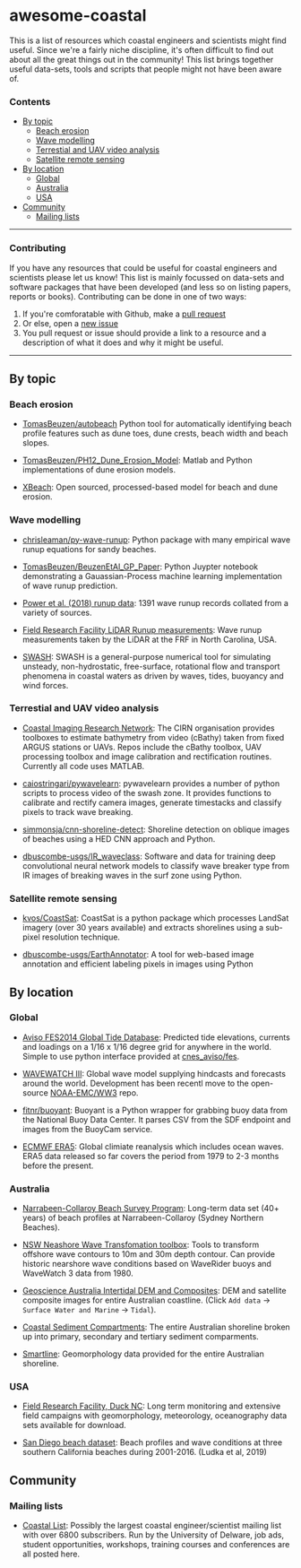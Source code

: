 # awesome-coastal
This is a list of resources which coastal engineers and scientists might find useful. Since we're a fairly niche discipline, it's often difficult to find out about all the great things out in the community! This list brings together useful data-sets, tools and scripts that people might not have been aware of.


### Contents
  - [By topic](#by-topic)
    - [Beach erosion](#beach-erosion)
    - [Wave modelling](#wave-modelling)
    - [Terrestial and UAV video analysis](#terrestial-and-uav-video-analysis)
    - [Satellite remote sensing](#Satellite-remote-sensing)
  - [By location](#by-location)
    - [Global](#global)
    - [Australia](#australia)
    - [USA](#usa)
  - [Community](#community)
    - [Mailing lists](#mailing-lists)

----

### Contributing
If you have any resources that could be useful for coastal engineers and scientists please let us know! This list is mainly focussed on data-sets and software packages that have been developed (and less so on listing papers, reports or books). Contributing can be done in one of two ways:

1. If you're comforatable with Github, make a [pull request](https://github.com/chrisleaman/awesome-coastal/pulls)
2. Or else, open a [new issue](https://github.com/chrisleaman/awesome-coastal/issues)
3. You pull request or issue should provide a link to a resource and a description of what it does and why it might be useful.

----

## By topic

### Beach erosion
- [TomasBeuzen/autobeach][autobeach] Python tool for automatically identifying beach profile features such as dune toes, dune crests, beach width and beach slopes.
- [TomasBeuzen/PH12_Dune_Erosion_Model][ph12]: Matlab and Python implementations of dune erosion models.
- [XBeach][xbeach]: Open sourced, processed-based model for beach and dune erosion.

  [autobeach]: https://github.com/TomasBeuzen/PH12_Dune_Erosion_Model
  [ph12]: https://github.com/TomasBeuzen/PH12_Dune_Erosion_Model
  [xbeach]: https://oss.deltares.nl/web/xbeach/

### Wave modelling
- [chrisleaman/py-wave-runup][pywaverunup]: Python package with many empirical wave runup equations for sandy beaches.
- [TomasBeuzen/BeuzenEtAl_GP_Paper][gaus-process]: Python Juypter notebook demonstrating a Gauassian-Process machine learning implementation of wave runup prediction.
- [Power et al. (2018) runup data][power]: 1391 wave runup records collated from a variety of sources.
- [Field Research Facility LiDAR Runup measurements][frf]: Wave runup measurements taken by the LiDAR at the FRF in North Carolina, USA.
- [SWASH][swash]: SWASH is a general-purpose numerical tool for simulating unsteady, non-hydrostatic, free-surface, rotational flow and transport phenomena in coastal waters as driven by waves, tides, buoyancy and wind forces.

  [power]: https://www.sciencedirect.com/science/article/pii/S0378383918302552
  [frf]: https://frfdataportal.erdc.dren.mil/
  [pywaverunup]: https://github.com/chrisleaman/py-wave-runup
  [gaus-process]: https://github.com/TomasBeuzen/BeuzenEtAl_GP_Paper
  [swash]: http://swash.sourceforge.net/

### Terrestial and UAV video analysis
- [Coastal Imaging Research Network][cirn]: The CIRN organisation provides toolboxes to estimate bathymetry from video (cBathy) taken from fixed ARGUS stations or UAVs. Repos include the cBathy toolbox, UAV processing toolbox and image calibration and rectification routines. Currently all code uses MATLAB.
- [caiostringari/pywavelearn][pywavelearn]: pywavelearn provides a number of python scripts to process video of the swash zone. It provides functions to calibrate and rectify camera images, generate timestacks and classify pixels to track wave breaking.
- [simmonsja/cnn-shoreline-detect][cnn-shoreline-detect]: Shoreline detection on oblique images of beaches using a HED CNN approach and Python.
- [dbuscombe-usgs/IR_waveclass][IR_waveclass]: Software and data for training deep convolutional neural network models to classify wave breaker type from IR images of breaking waves in the surf zone using Python.

  [cirn]: https://github.com/Coastal-Imaging-Research-Network
  [pywavelearn]: https://oss.deltares.nl/web/xbeach/
  [cnn-shoreline-detect]: https://github.com/simmonsja/cnn-shoreline-detect
  [IR_waveclass]: https://github.com/dbuscombe-usgs/IR_waveclass


### Satellite remote sensing
- [kvos/CoastSat][coastsat]: CoastSat is a python package which
  processes LandSat imagery (over 30 years available) and extracts shorelines using a sub-pixel resolution technique.
- [dbuscombe-usgs/EarthAnnotator][EarthAnnotator]: A tool for web-based image annotation and efficient labeling pixels in images using Python

  [coastsat]: https://github.com/kvos/CoastSat
  [EarthAnnotator]: https://github.com/dbuscombe-usgs/EarthAnnotator

## By location

### Global
- [Aviso FES2014 Global Tide Database][aviso]: Predicted tide elevations, currents and loadings on a 1/16 x 1/16 degree grid for anywhere in the world. Simple to use python interface provided at [cnes_aviso/fes][aviso-fes].
- [WAVEWATCH III][ww3]: Global wave model supplying hindcasts and forecasts around the world. Development has been recentl move to the open-source [NOAA-EMC/WW3][ww3-github] repo.
- [fitnr/buoyant][buoyant]: Buoyant is a Python wrapper for grabbing buoy data from the National Buoy Data Center. It parses CSV from the SDF endpoint and images from the BuoyCam service.
- [ECMWF ERA5][era5]: Global climiate reanalysis which includes ocean waves. ERA5 data released so far covers the period from 1979 to 2-3 months before the present.

  [aviso]: https://www.aviso.altimetry.fr/en/data/products/auxiliary-products/global-tide-fes.html
  [aviso-fes]: https://bitbucket.org/cnes_aviso/fes/src/master/
  [ww3]: https://polar.ncep.noaa.gov/waves/
  [ww3-github]: https://github.com/NOAA-EMC/WW3
  [buoyant]: https://github.com/fitnr/buoyant
  [era5]: https://confluence.ecmwf.int/display/CKB/ERA5+data+documentation

### Australia
- [Narrabeen-Collaroy Beach Survey Program][narrabeen]: Long-term data set (40+ years) of beach profiles at Narrabeen-Collaroy (Sydney Northern Beaches).
- [NSW Neashore Wave Transfomation toolbox][nsw-nearshore]: Tools to transform offshore wave contours to 10m and 30m depth contour. Can provide historic nearshore wave conditions based on WaveRider buoys and WaveWatch 3 data from 1980.
- [Geoscience Australia Intertidal DEM and Composites][intertidal-dem]: DEM and satellite composite images for entire Australian coastline. (Click `Add data` -> `Surface Water and Marine` -> `Tidal`).
- [Coastal Sediment Compartments][sediment-compartments]: The entire Australian shoreline broken up into primary, secondary and tertiary sediment comparments.
- [Smartline][smartline]: Geomorphology data provided for the entire Australian shoreline.

  [narrabeen]: http://narrabeen.wrl.unsw.edu.au/
  [nsw-nearshore]: http://www.nswaves.com.au/help_toolbox.php
  [intertidal-dem]: https://nationalmap.gov.au/
  [sediment-compartments]: https://ecat.ga.gov.au/geonetwork/srv/eng/catalog.search#/metadata/87838
  [smartline]: https://ecat.ga.gov.au/geonetwork/srv/eng/catalog.search#/metadata/104160

### USA
- [Field Research Facility, Duck NC][frf]: Long term monitoring and extensive field campaigns with geomorphology, meteorology, oceanography data sets available for download.
- [San Diego beach dataset][sandiego]: Beach profiles and wave conditions at three southern California beaches during 2001-2016. (Ludka et al, 2019)

  [frf]: https://frfdataportal.erdc.dren.mil/
  [sandiego]: https://www.nature.com/articles/s41597-019-0167-6


## Community

### Mailing lists
- [Coastal List][coastal-list]:
  Possibly the largest coastal engineer/scientist mailing list with over 6800 subscribers. Run by the University of Delware, job ads, student opportunities, workshops, training courses and conferences are all posted here.

  [coastal-list]: https://groups.google.com/a/udel.edu/forum/#!categories/coastal_list
